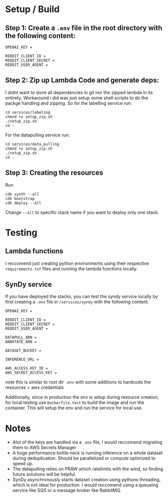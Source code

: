 # Setup / Build
## Step 1: Create a `.env` file in the root directory with the following content:
```
OPENAI_KEY =

REDDIT_CLIENT_ID = 
REDDIT_CLIENT_SECRET = 
REDDIT_USER_AGENT = 
```

## Step 2: Zip up Lambda Code and generate deps:
I didnt want to store all dependencies in git nor the zipped lambda in its entirety. Workaround i did was just setup some shell scripts to do the packge handling and zipping. So for the labelling service run:
```
cd services/labeling
chmod +x setup_zip.sh
./setup_zip.sh
cd -
```
For the datapulling service run:
```
cd services/data_pulling
chmod +x setup_zip.sh
./setup_zip.sh
cd -
```

## Step 3: Creating the resources
Run
```
cdk synth --all
cdk bootstrap
cdk deploy --all
```
Change `--all` to specific stack name if you want to deploy only one stack.

# Testing
## Lambda functions
I reccomend just creating python environments using their respective `requirements.txt` files and running the lambda functions locally.

## SynDy service
If you have deployed the stacks, you can test the syndy service locally by first creating a `.env` file in `/services/syndy` with the following content:
```
OPENAI_KEY =

REDDIT_CLIENT_ID = 
REDDIT_CLIENT_SECRET = 
REDDIT_USER_AGENT = 

DATAPULL_ARN = 
ANNOTATE_ARN = 

DATASET_BUCKET = 

INFERENCE_URL =

AWS_ACCESS_KEY_ID = 
AWS_SECRET_ACCESS_KEY = 
```
note this is similar to root dir `.env` with some additions to hardcode the resources + aws credentials

Additionally, since in production the env is setup during resource creation, for local testing use `Dockerfile.test` to build the image and run the container. This will setup the env and run the service for local use.

# Notes
- Alot of the keys are handled via a `.env` file, I would reccomend migrating them to AWS Secrets Manager
- A huge performance bottle neck is running inference on a whole dataset during deduplication. Should be parallelized or compute optimized to speed up.
- The datapulling relies on PRAW which ratelimits with the wind, so finding future solutions will be helpful.
- SynDy asynchronously starts dataset creation using pythons threading, which is not ideal for production. I would reccomend using a queueing service like SQS or a message broker like RabbitMQ.
